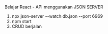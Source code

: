 Belajar React - API menggunakan JSON SERVER

1. npx json-server --watch db.json --port 6969
2. npm start
3. CRUD berjalan

